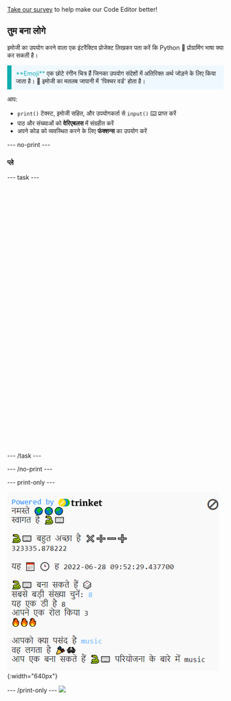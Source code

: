 <div class="c-survey-banner" style="width:100%">
  <a class="c-survey-banner__link" href="https://form.raspberrypi.org/f/code-editor-feedback" target="_blank">Take our survey</a> to help make our Code Editor better!
</div>

## तुम बना लोगे

इमोजी का उपयोग करने वाला एक इंटरैक्टिव प्रोजेक्ट लिखकर पता करें कि Python 🐍 प्रोग्रामिंग भाषा क्या कर सकती है।

<p style="border-left: solid; border-width:10px; border-color: #0faeb0; background-color: aliceblue; padding: 10px;">
<span style="color: #0faeb0">**Emoji**</span> एक छोटे रंगीन चित्र हैं जिनका उपयोग संदेशों में अतिरिक्त अर्थ जोड़ने के लिए किया जाता है। 🥰 इमोजी का मतलब जापानी में 'पिक्चर वर्ड' होता है।
</p>

आप:

+ `print()` टेक्स्ट, इमोजी सहित, और उपयोगकर्ता से `input()` ⌨️ प्राप्त करें
+ पाठ और संख्याओं को **वेरिएबलस** में संग्रहीत करें
+ अपने कोड को व्यवस्थित करने के लिए **फंक्शन्स** का उपयोग करें

--- no-print ---

### प्ले ️

--- task ---

<div style="display: flex; flex-wrap: wrap">
<div style="flex-basis: 175px; flex-grow: 1">

<iframe src="" width="600" height="600" frameborder="0" marginwidth="0" marginheight="0" allowfullscreen>
</iframe>
</div>
</div>

--- /task ---

--- /no-print ---

--- print-only ---

![Completed project showing example code on the code editor](images/showcase_static.png){:width="640px"}

--- /print-only --- ![](http://code.org/api/hour/begin_codeclub_hworld.png)